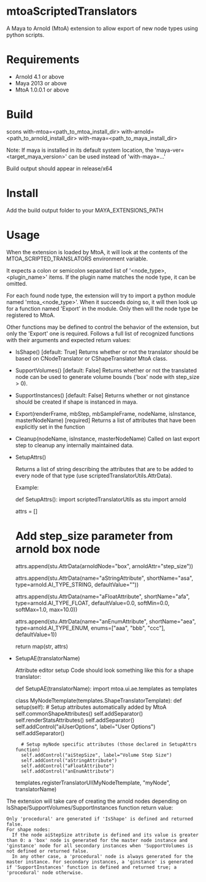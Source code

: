 mtoaScriptedTranslators
=======================

  A Maya to Arnold (MtoA) extension to allow export of new node types using python scripts.



Requirements
============
  - Arnold 4.1 or above
  - Maya 2013 or above
  - MtoA 1.0.0.1 or above


Build
=====
  scons with-mtoa=<path_to_mtoa_install_dir>
        with-arnold=<path_to_arnold_install_dir>
        with-maya=<path_to_maya_install_dir>
  
  Note:
    If maya is installed in its default system location, the 'maya-ver=<target_maya_version>' can be used instead of 'with-maya=...'
    
  Build output should appear in release/x64


Install
=======

  Add the build output folder to your MAYA_EXTENSIONS_PATH


Usage
=====

  When the extension is loaded by MtoA, it will look at the contents of the
  MTOA_SCRIPTED_TRANSLATORS environment variable.
  
  It expects a colon or semicolon separated list of '<node_type>,<plugin_name>' items. If the plugin name matches the node type, it can be omitted.
  
  For each found node type, the extension will try to import a python module named 'mtoa_<node_type>'. When it succeeds doing so, it will then look up for a function named 'Export' in the module. Only then will the node type be registered to MtoA.
  
  Other functions may be defined to control the behavior of the extension, but only the 'Export' one is required. Follows a full list of recognized functions with their arguments and expected return values:
  
  - IsShape() [default: True]
    Returns whether or not the translator should be based on CNodeTranslator or CShapeTranslator MtoA class.

  
  - SupportVolumes() [default: False]
    Returns whether or not the translated node can be used to generate volume bounds ('box' node with step_size > 0).

  
  - SupportInstances() [default: False]
    Returns whether or not ginstance should be created if shape is instanced in maya.

  
  - Export(renderFrame, mbStep, mbSampleFrame, nodeName, isInstance, masterNodeName) [required]
    Returns a list of attributes that have been explicitly set in the function 

  
  - Cleanup(nodeName, isInstance, masterNodeName)
    Called on last export step to cleanup any internally maintained data.

  
  - SetupAttrs()
    
    Returns a list of string describing the attributes that are to be added to every node of that type (use scriptedTranslatorUtils.AttrData).
    
    Example:
    
    def SetupAttrs():
      import scriptedTranslatorUtils as stu
      import arnold
      
      attrs = []
      
      # Add step_size parameter from arnold box node
      attrs.append(stu.AttrData(arnoldNode="box", arnoldAttr="step_size"))
      
      attrs.append(stu.AttrData(name="aStringAttribute", shortName="asa", type=arnold.AI_TYPE_STRING, defaultValue=""))
      
      attrs.append(stu.AttrData(name="aFloatAttribute", shortName="afa", type=arnold.AI_TYPE_FLOAT, defaultValue=0.0, softMin=0.0, softMax=1.0, max=10.0))
      
      attrs.append(stu.AttrData(name="anEnumAttribute", shortName="aea", type=arnold.AI_TYPE_ENUM, enums=["aaa", "bbb", "ccc"], defaultValue=1))
      
      return map(str, attrs)
  
  
  - SetupAE(translatorName)
    
    Attribute editor setup
    Code should look something like this for a shape translator:
    
    def SetupAE(translatorName):
      import mtoa.ui.ae.templates as templates
      
      class MyNodeTtemplate(templates.ShapeTranslatorTemplate):
        def setup(self):
          # Setup attributes automatically added by MtoA
          self.commonShapeAttributes()
          self.addSeparator()
          self.renderStatsAttributes()
          self.addSeparator()
          self.addControl("aiUserOptions", label="User Options")
          self.addSeparator()
          
          # Setup myNode specific attributes (those declared in SetupAttrs function)
          self.addControl("aiStepSize", label="Volume Step Size")
          self.addControl("aStringAttribute")
          self.addControl("aFloatAttribute")
          self.addControl("anEnumAttribute")
    
      templates.registerTranslatorUI(MyNodeTtemplate, "myNode", translatorName)


  The extension will take care of creating the arnold nodes depending on 
  IsShape/SupportVolumes/SupportInstances function return value:
  
    Only 'procedural' are generated if 'IsShape' is defined and returned false.
    For shape nodes:
      If the node aiStepSize attribute is defined and its value is greater than 0: a 'box' node is generated for the master node instance and 'ginstance' node for all secondary instances when 'SupportVolumes is not defined or returned false.
      In any other case, a 'procedural' node is always generated for the master instance. For secondary instances, a 'ginstance' is generated if 'SupportInstances' function is defined and returned true; a 'procedural' node otherwise.
